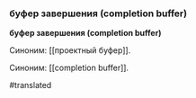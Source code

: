 ### буфер завершения (completion buffer)

**буфер завершения (completion buffer)**

Синоним: [[проектный буфер]].

Синоним: [[completion buffer]].

#translated
